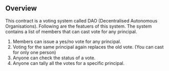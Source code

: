 ## Overview

This contract is a voting system called DAO (Decentralised Autonomous Organisations). Following are the featuers of this system. The system contains a list of members that can cast vote for any principal.

1. Members can issue a yes/no vote for any principal.
2. Voting for the same principal again replaces the old vote. (You can cast for only one person)
3. Anyone can check the status of a vote.
4. Anyone can tally all the votes for a specific principal.

